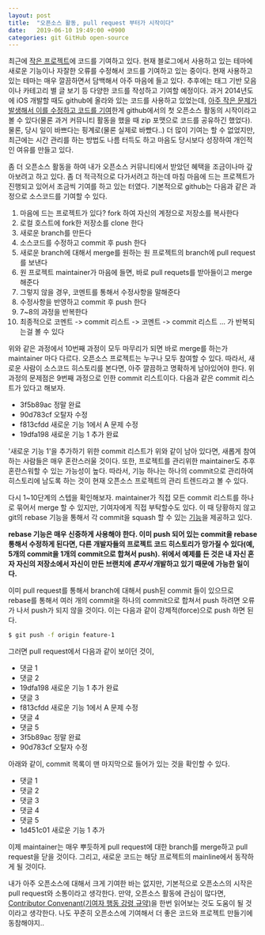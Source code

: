 ```yaml
---
layout: post
title:  "오픈소스 활동, pull request 부터가 시작이다"
date:   2019-06-10 19:49:00 +0900
categories: git GitHub open-source
---
```

최근에 [작은 프로젝트](https://github.com/thelehhman/plainwhite-jekyll)에 코드를 기여하고 있다. 현재 블로그에서 사용하고 있는 테마에 새로운 기능이나 자잘한 오류를 수정해서 코드를 기여하고 있는 중이다. 현재 사용하고 있는 테마는 매우 깔끔하면서 담백해서 아주 마음에 들고 있다. 추후에는 태그 기반 모음이나 카테고리 별 글 보기 등 다양한 코드를 작성하고 기여할 예정이다. 과거 2014년도에 iOS 개발할 때도 github에 올라와 있는 코드를 사용하고 있었는데, [아주 작은 문제가 발생해서 이를 수정하고 코드를 기여](https://github.com/avielg/AGPushNote/pull/1)한게 github에서의 첫 오픈소스 활동의 시작이라고 볼 수 있다(물론 과거 커뮤니티 활동을 했을 때 zip 포맷으로 코드를 공유하긴 했었다). 물론, 당시 일이 바쁘다는 핑계로(물론 실제로 바빴다..) 더 많이 기여는 할 수 없었지만, 최근에는 시간 관리를 하는 방법도 나름 터득도 하고 마음도 당시보다 성장하여 개인적인 여유를 만들고 있다. 

좀 더 오픈소스 활동을 하여 내가 오픈소스 커뮤니티에서 받았던 혜택을 조금이나마 갚아보려고 하고 있다. 좀 더 적극적으로 다가서려고 하는데 마침 마음에 드는 프로젝트가 진행되고 있어서 조금씩 기여를 하고 있는 터였다. 기본적으로 github는 다음과 같은 과정으로 소스코드를 기여할 수 있다. 

1. 마음에 드는 프로젝트가 있다? fork 하여 자신의 계정으로 저장소를 복사한다
2. 로컬 호스트에 fork한 저장소를 clone 한다 
3. 새로운 branch를 만든다 
4. 소스코드를 수정하고 commit 후 push 한다 
5. 새로운 branch에 대해서 merge를 원하는 원 프로젝트의 branch에 pull request를 보낸다 
6. 원 프로젝트 maintainer가 마음에 들면, 바로 pull requets를 받아들이고 merge 해준다 
7. 그렇지 않을 경우, 코멘트를 통해서 수정사항을 말해준다 
8. 수정사항을 반영하고 commit 후 push 한다 
9. 7~8의 과정을 반복한다 
10. 최종적으로 코멘트 -> commit 리스트 -> 코멘트 -> commit 리스트 ... 가 반복되는걸 볼 수 있다 

위와 같은 과정에서 10번째 과정이 모두 마무리가 되면 바로 merge를 하는가 maintainer 마다 다르다. 오픈소스 프로젝트는 누구나 모두 참여할 수 있다. 따라서, 새로운 사람이 소스코드 히스토리를 본다면, 아주 깔끔하고 명확하게 남아있어야 한다. 위 과정의 문제점은 9번째 과정으로 인한 commit 리스트이다. 다음과 같은 commit 리스트가 있다고 해보자. 

- 3f5b89ac 정말 완료 
- 90d783cf 오탈자 수정
- f813cfdd 새로운 기능 1에서 A 문제 수정
- 19dfa198 새로운 기능 1 추가 완료 

'새로운 기능 1'을 추가하기 위한 commit 리스트가 위와 같이 남아 있다면, 새롭게 참여하는 사람들은 매우 혼란스러울 것이다. 또한, 프로젝트를 관리위한 maintainer도 추후 혼란스워할 수 있는 가능성이 높다. 따라서, 기능 하나는 하나의 commit으로 관리하여 히스토리에 남도록 하는 것이 현재 오픈소스 프로젝트의 관리 트렌드라고 볼 수 있다. 

다시 1~10단계의 스텝을 확인해보자. maintainer가 직접 모든 commit 리스트를 하나로 묶어서 merge 할 수 있지만, 기여자에게 직접 부탁할수도 있다. 이 때 당황하지 않고 git의 rebase 기능을 통해서 각 commit을 squash 할 수 있는 [기능](https://git-scm.com/book/ko/v1/Git-%EB%8F%84%EA%B5%AC-%ED%9E%88%EC%8A%A4%ED%86%A0%EB%A6%AC-%EB%8B%A8%EC%9E%A5%ED%95%98%EA%B8%B0)을 제공하고 있다. 

**rebase 기능은 매우 신중하게 사용해야 한다. 이미 push 되어 있는 commit을 rebase 통해서 수정하게 된다면, 다른 개발자들의 프로젝트 코드 히스토리가 망가질 수 있다(예, 5개의 commit을 1개의 commit으로 합쳐서 push). 위에서 예제를 든 것은 내 자신 혼자 자신의 저장소에서 자신이 만든 브랜치에 *혼자서* 개발하고 있기 때문에 가능한 일이다.**

이미 pull request를 통해서 branch에 대해서 push된 commit 들이 있으므로 rebase를 통해서 여러 개의 commit을 하나의 commit으로 합쳐서 push 하려면 오류가 나서 push가 되지 않을 것이다. 이는 다음과 같이 강제적(force)으로 push 하면 된다. 

```bash
$ git push -f origin feature-1
```

그러면 pull request에서 다음과 같이 보이던 것이,

- 댓글 1
- 댓글 2
- 19dfa198 새로운 기능 1 추가 완료 
- 댓글 3
- f813cfdd 새로운 기능 1에서 A 문제 수정
- 댓글 4
- 댓글 5
- 3f5b89ac 정말 완료 
- 90d783cf 오탈자 수정

아래와 같이, commit 목록이 맨 마지막으로 들어가 있는 것을 확인할 수 있다.

- 댓글 1
- 댓글 2
- 댓글 3
- 댓글 4
- 댓글 5
- 1d451c01 새로운 기능 1 추가

이제 maintainer는 매우 뿌듯하게 pull request에 대한 branch를 merge하고 pull request을 닫을 것이다. 그리고, 새로운 코드는 해당 프로젝트의 mainline에서 동작하게 될 것이다. 

내가 아주 오픈소스에 대해서 크게 기여한 바는 없지만, 기본적으로 오픈소스의 시작은 pull request와 소통이라고 생각한다. 만약, 오픈소스 활동에 관심이 많다면, [Contributor Convenant(기여자 행동 강령 규약)](http://contributor-covenant.org/)을 한번 읽어보는 것도 도움이 될 것이라고 생각한다. 나도 꾸준히 오픈소스에 기여해서 더 좋은 코드와 프로젝트 만들기에 동참해야지..